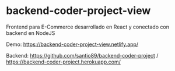 # backend-coder-project-view

Frontend para E-Commerce desarrollado en React y conectado con backend en NodeJS

Demo: https://backend-coder-project-view.netlify.app/




Backend: https://github.com/santio89/backend-coder-project / https://backend-coder-project.herokuapp.com/
